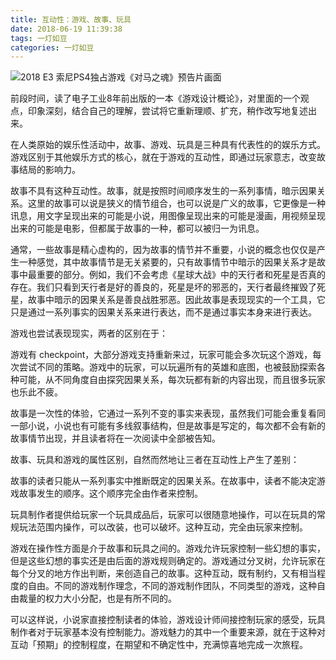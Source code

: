 ```yaml
---
title: 互动性：游戏、故事、玩具
date: 2018-06-19 11:39:38
tags: 一灯如豆
categories: 一灯如豆
---
```


![2018 E3 索尼PS4独占游戏《对马之魂》预告片画面](https://tva1.sinaimg.cn/large/007S8ZIlgy1gdzi7iea47j30u00ir4b1.jpg)

前段时间，读了电子工业8年前出版的一本《游戏设计概论》，对里面的一个观点，印象深刻，结合自己的理解，尝试将它重新理顺、扩充，稍作改写地复述出来。

在人类原始的娱乐性活动中，故事、游戏、玩具是三种具有代表性的的娱乐方式。游戏区别于其他娱乐方式的核心，就在于游戏的互动性，即通过玩家意志，改变故事结局的影响力。

故事不具有这种互动性。故事，就是按照时间顺序发生的一系列事情，暗示因果关系。这里的故事可以说是狭义的情节组合，也可以说是广义的故事，它更像是一种讯息，用文字呈现出来的可能是小说，用图像呈现出来的可能是漫画，用视频呈现出来的可能是电影，但都属于故事的一种，都可以被归一为讯息。

通常，一些故事是精心虚构的，因为故事的情节并不重要，小说的概念也仅仅是产生一种感觉，其中故事情节是无关紧要的，只有故事情节中暗示的因果关系才是故事中最重要的部分。例如，我们不会考虑《星球大战》中的天行者和死星是否真的存在。我们只看到天行者是好的善良的，死星是坏的邪恶的，天行者最终摧毁了死星，故事中暗示的因果关系是善良战胜邪恶。因此故事是表现现实的一个工具，它只是通过一系列事实的因果关系来进行表达，而不是通过事实本身来进行表达。

游戏也尝试表现现实，两者的区别在于：

游戏有 checkpoint，大部分游戏支持重新来过，玩家可能会多次玩这个游戏，每次尝试不同的策略。游戏中的玩家，可以玩遍所有的英雄和底图，也被鼓励探索各种可能，从不同角度自由探究因果关系，每次玩都有新的内容出现，而且很多玩家也乐此不疲。

故事是一次性的体验，它通过一系列不变的事实来表现，虽然我们可能会重复看同一部小说，小说也有可能有多线叙事结构，但是故事是写定的，每次都不会有新的故事情节出现，并且读者将在一次阅读中全部被告知。

故事、玩具和游戏的属性区别，自然而然地让三者在互动性上产生了差别：

故事的读者只能从一系列事实中推断既定的因果关系。在故事中，读者不能决定游戏故事发生的顺序。这个顺序完全由作者来控制。

玩具制作者提供给玩家一个玩具成品后，玩家可以很随意地操作，可以在玩具的常规玩法范围内操作，可以改装，也可以破坏。这种互动，完全由玩家来控制。

游戏在操作性方面是介于故事和玩具之间的。游戏允许玩家控制一些幻想的事实，但是这些幻想的事实还是由后面的游戏规则确定的。游戏通过分叉树，允许玩家在每个分叉的地方作出判断，来创造自己的故事。这种互动，既有制约，又有相当程度的自由。不同的游戏制作理念，不同的游戏制作团队，不同类型的游戏，这种自由裁量的权力大小分配，也是有所不同的。

可以这样说，小说家直接控制读者的体验，游戏设计师间接控制玩家的感受，玩具制作者对于玩家基本没有控制能力。游戏魅力的其中一个重要来源，就在于这种对互动「预期」的控制程度，在期望和不确定性中，充满惊喜地完成一次旅程。
